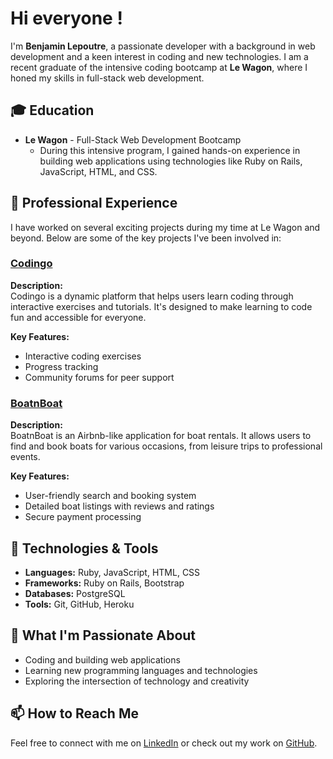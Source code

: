 # Hi everyone !

I'm **Benjamin Lepoutre**, a passionate developer with a background in web development and a keen interest in coding and new technologies. I am a recent graduate of the intensive coding bootcamp at **Le Wagon**, where I honed my skills in full-stack web development.

## 🎓 Education

- **Le Wagon** - Full-Stack Web Development Bootcamp
  - During this intensive program, I gained hands-on experience in building web applications using technologies like Ruby on Rails, JavaScript, HTML, and CSS.

## 💼 Professional Experience

I have worked on several exciting projects during my time at Le Wagon and beyond. Below are some of the key projects I've been involved in:

### [Codingo](https://github.com/blepoutre/codingo)

**Description:**  
Codingo is a dynamic platform that helps users learn coding through interactive exercises and tutorials. It's designed to make learning to code fun and accessible for everyone.

**Key Features:**
- Interactive coding exercises
- Progress tracking
- Community forums for peer support

### [BoatnBoat](https://github.com/blepoutre/boatnboat)

**Description:**  
BoatnBoat is an Airbnb-like application for boat rentals. It allows users to find and book boats for various occasions, from leisure trips to professional events.

**Key Features:**
- User-friendly search and booking system
- Detailed boat listings with reviews and ratings
- Secure payment processing

## 🔧 Technologies & Tools

- **Languages:** Ruby, JavaScript, HTML, CSS
- **Frameworks:** Ruby on Rails, Bootstrap
- **Databases:** PostgreSQL
- **Tools:** Git, GitHub, Heroku

## 🌟 What I'm Passionate About

- Coding and building web applications
- Learning new programming languages and technologies
- Exploring the intersection of technology and creativity

## 📫 How to Reach Me

Feel free to connect with me on [LinkedIn](https://www.linkedin.com/in/benjaminlepoutre/) or check out my work on [GitHub](https://github.com/blepoutre).
